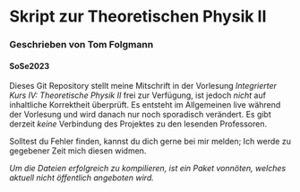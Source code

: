 # Skript zur Theoretischen Physik II
### Geschrieben von Tom Folgmann
#### SoSe2023

Dieses Git Repository stellt meine Mitschrift in der Vorlesung _Integrierter Kurs IV: Theoretische Physik II_ frei zur Verfügung, ist jedoch _nicht_ auf inhaltliche Korrektheit überprüft. Es entsteht im Allgemeinen live während der Vorlesung und wird danach nur noch sporadisch verändert. Es gibt derzeit _keine_ Verbindung des Projektes zu den lesenden Professoren. 

Solltest du Fehler finden, kannst du dich gerne bei mir melden; Ich werde zu gegebener Zeit mich diesen widmen.


_Um die Dateien erfolgreich zu kompilieren, ist ein Paket vonnöten, welches aktuell nicht öffentlich angeboten wird._
